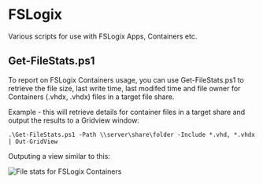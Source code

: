 # FSLogix
Various scripts for use with FSLogix Apps, Containers etc.

## Get-FileStats.ps1
To report on FSLogix Containers usage, you can use Get-FileStats.ps1 to retrieve the file size, last write time, last modifed time and file owner for Containers (.vhdx, .vhdx) files in a target file share.

Example - this will retrieve details for container files in a target share and output the results to a Gridview window:

	.\Get-FileStats.ps1 -Path \\server\share\folder -Include *.vhd, *.vhdx | Out-GridView

Outputing a view similar to this:

![File stats for FSLogix Containers](https://raw.githubusercontent.com/aaronparker/FSLogix/master/img/FileStatsGridView.PNG "File stats for FSLogix Containers")